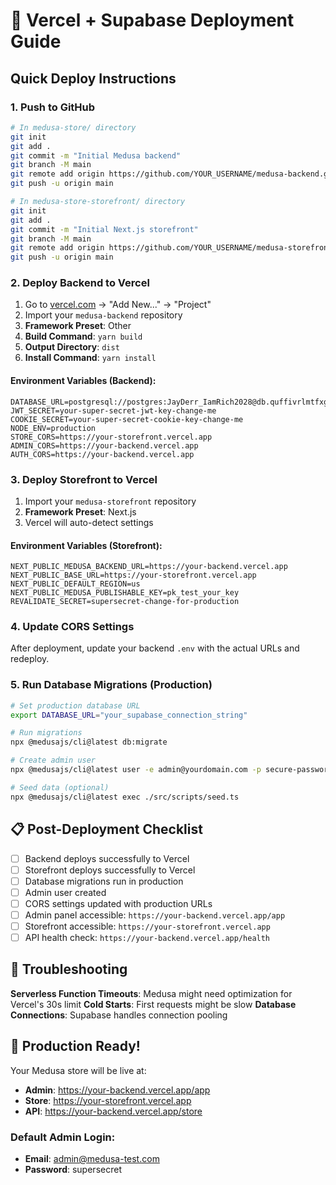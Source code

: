 # 🚀 Vercel + Supabase Deployment Guide

## Quick Deploy Instructions

### 1. Push to GitHub
```bash
# In medusa-store/ directory
git init
git add .
git commit -m "Initial Medusa backend"
git branch -M main
git remote add origin https://github.com/YOUR_USERNAME/medusa-backend.git
git push -u origin main

# In medusa-store-storefront/ directory  
git init
git add .
git commit -m "Initial Next.js storefront"
git branch -M main
git remote add origin https://github.com/YOUR_USERNAME/medusa-storefront.git
git push -u origin main
```

### 2. Deploy Backend to Vercel
1. Go to [vercel.com](https://vercel.com) → "Add New..." → "Project"
2. Import your `medusa-backend` repository
3. **Framework Preset**: Other
4. **Build Command**: `yarn build`
5. **Output Directory**: `dist`
6. **Install Command**: `yarn install`

#### Environment Variables (Backend):
```
DATABASE_URL=postgresql://postgres:JayDerr_IamRich2028@db.quffivrlmtfxgxcssvoi.supabase.co:5432/postgres
JWT_SECRET=your-super-secret-jwt-key-change-me
COOKIE_SECRET=your-super-secret-cookie-key-change-me
NODE_ENV=production
STORE_CORS=https://your-storefront.vercel.app
ADMIN_CORS=https://your-backend.vercel.app
AUTH_CORS=https://your-backend.vercel.app
```

### 3. Deploy Storefront to Vercel
1. Import your `medusa-storefront` repository
2. **Framework Preset**: Next.js
3. Vercel will auto-detect settings

#### Environment Variables (Storefront):
```
NEXT_PUBLIC_MEDUSA_BACKEND_URL=https://your-backend.vercel.app
NEXT_PUBLIC_BASE_URL=https://your-storefront.vercel.app
NEXT_PUBLIC_DEFAULT_REGION=us
NEXT_PUBLIC_MEDUSA_PUBLISHABLE_KEY=pk_test_your_key
REVALIDATE_SECRET=supersecret-change-for-production
```

### 4. Update CORS Settings
After deployment, update your backend `.env` with the actual URLs and redeploy.

### 5. Run Database Migrations (Production)
```bash
# Set production database URL
export DATABASE_URL="your_supabase_connection_string"

# Run migrations
npx @medusajs/cli@latest db:migrate

# Create admin user
npx @medusajs/cli@latest user -e admin@yourdomain.com -p secure-password

# Seed data (optional)
npx @medusajs/cli@latest exec ./src/scripts/seed.ts
```

## 📋 Post-Deployment Checklist

- [ ] Backend deploys successfully to Vercel
- [ ] Storefront deploys successfully to Vercel  
- [ ] Database migrations run in production
- [ ] Admin user created
- [ ] CORS settings updated with production URLs
- [ ] Admin panel accessible: `https://your-backend.vercel.app/app`
- [ ] Storefront accessible: `https://your-storefront.vercel.app`
- [ ] API health check: `https://your-backend.vercel.app/health`

## 🔧 Troubleshooting

**Serverless Function Timeouts**: Medusa might need optimization for Vercel's 30s limit
**Cold Starts**: First requests might be slow
**Database Connections**: Supabase handles connection pooling

## 🎯 Production Ready!

Your Medusa store will be live at:
- **Admin**: https://your-backend.vercel.app/app
- **Store**: https://your-storefront.vercel.app
- **API**: https://your-backend.vercel.app/store

### Default Admin Login:
- **Email**: admin@medusa-test.com  
- **Password**: supersecret